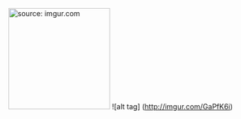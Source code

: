<a href="http://imgur.com/s6DUdcF"><img src="http://i.imgur.com/s6DUdcF.jpg" width = "200" title="source: imgur.com" /></a>
![alt tag] (http://imgur.com/GaPfK6i)
